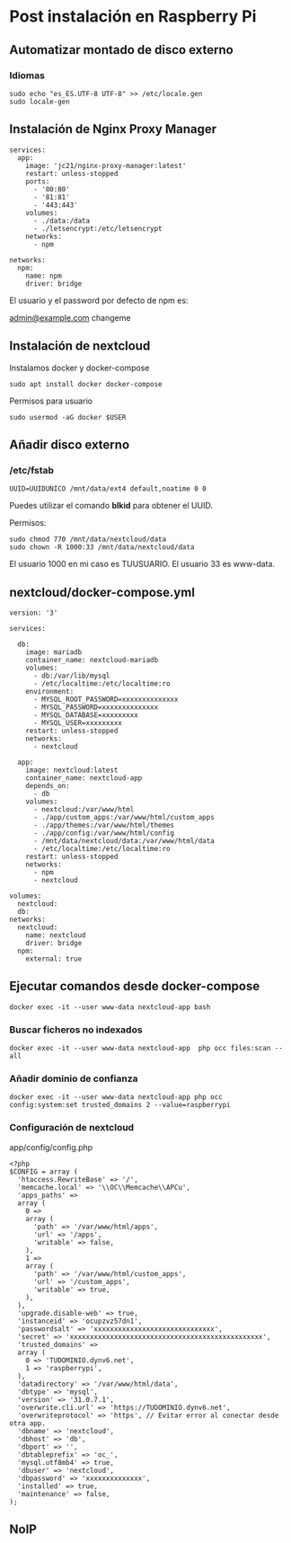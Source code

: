 # Post instalación en Raspberry Pi

## Automatizar montado de disco externo

### Idiomas

    sudo echo "es_ES.UTF-8 UTF-8" >> /etc/locale.gen
    sudo locale-gen

## Instalación de Nginx Proxy Manager

```
services:
  app:
    image: 'jc21/nginx-proxy-manager:latest'
    restart: unless-stopped
    ports:
      - '80:80'
      - '81:81'
      - '443:443'
    volumes:
      - ./data:/data
      - ./letsencrypt:/etc/letsencrypt
    networks:
      - npm

networks:
  npm:
    name: npm
    driver: bridge
```


El usuario y el password por defecto de npm es:

admin@example.com changeme


## Instalación de nextcloud

Instalamos docker y docker-compose

    sudo apt install docker docker-compose

Permisos para usuario

    sudo usermod -aG docker $USER

## Añadir disco externo

### /etc/fstab

    UUID=UUIDUNICO /mnt/data/ext4 default,noatime 0 0

Puedes utilizar el comando **blkid** para obtener el UUID.

Permisos:

    sudo chmod 770 /mnt/data/nextcloud/data
    sudo chown -R 1000:33 /mnt/data/nextcloud/data

El usuario 1000 en mi caso es TUUSUARIO.
El usuario 33 es www-data.

## nextcloud/docker-compose.yml

```
version: '3'

services:

  db:
    image: mariadb
    container_name: nextcloud-mariadb
    volumes:
      - db:/var/lib/mysql
      - /etc/localtime:/etc/localtime:ro
    environment:
      - MYSQL_ROOT_PASSWORD=xxxxxxxxxxxxxx
      - MYSQL_PASSWORD=xxxxxxxxxxxxxx
      - MYSQL_DATABASE=xxxxxxxxx
      - MYSQL_USER=xxxxxxxxx
    restart: unless-stopped
    networks:
      - nextcloud

  app:
    image: nextcloud:latest
    container_name: nextcloud-app
    depends_on:
      - db
    volumes:
      - nextcloud:/var/www/html
      - ./app/custom_apps:/var/www/html/custom_apps
      - ./app/themes:/var/www/html/themes
      - ./app/config:/var/www/html/config
      - /mnt/data/nextcloud/data:/var/www/html/data
      - /etc/localtime:/etc/localtime:ro
    restart: unless-stopped
    networks:
      - npm
      - nextcloud

volumes:
  nextcloud:
  db:
networks:
  nextcloud:
    name: nextcloud
    driver: bridge
  npm:
    external: true
```

## Ejecutar comandos desde docker-compose

    docker exec -it --user www-data nextcloud-app bash

### Buscar ficheros no indexados

    docker exec -it --user www-data nextcloud-app  php occ files:scan --all

### Añadir dominio de confianza

    docker exec -it --user www-data nextcloud-app php occ config:system:set trusted_domains 2 --value=raspberrypi

### Configuración de nextcloud

app/config/config.php

```
<?php
$CONFIG = array (
  'htaccess.RewriteBase' => '/',
  'memcache.local' => '\\OC\\Memcache\\APCu',
  'apps_paths' =>
  array (
    0 =>
    array (
      'path' => '/var/www/html/apps',
      'url' => '/apps',
      'writable' => false,
    ),
    1 =>
    array (
      'path' => '/var/www/html/custom_apps',
      'url' => '/custom_apps',
      'writable' => true,
    ),
  ),
  'upgrade.disable-web' => true,
  'instanceid' => 'ocupzvz57dn1',
  'passwordsalt' => 'xxxxxxxxxxxxxxxxxxxxxxxxxxxxxx',
  'secret' => 'xxxxxxxxxxxxxxxxxxxxxxxxxxxxxxxxxxxxxxxxxxxxxxxx',
  'trusted_domains' =>
  array (
    0 => 'TUDOMINIO.dynv6.net',
    1 => 'raspberrypi',
  ),
  'datadirectory' => '/var/www/html/data',
  'dbtype' => 'mysql',
  'version' => '31.0.7.1',
  'overwrite.cli.url' => 'https://TUDOMINIO.dynv6.net',
  'overwriteprotocol' => 'https', // Evitar error al conectar desde otra app.
  'dbname' => 'nextcloud',
  'dbhost' => 'db',
  'dbport' => '',
  'dbtableprefix' => 'oc_',
  'mysql.utf8mb4' => true,
  'dbuser' => 'nextcloud',
  'dbpassword' => 'xxxxxxxxxxxxxx',
  'installed' => true,
  'maintenance' => false,
);
```
## NoIP


